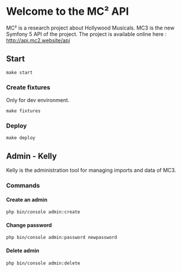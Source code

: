 # Welcome to the MC² API

MC² is a research project about Hollywood Musicals.
MC3 is the new Symfony 5 API of the project. The project is available online here : http://api.mc2.website/api

## Start

```
make start
```

### Create fixtures

Only for dev environment.
```
make fixtures
```

### Deploy

````
make deploy
````

## Admin - Kelly

Kelly is the administration tool for managing imports and data of MC3.

### Commands

#### Create an admin

```
php bin/console admin:create
```

#### Change password

```
php bin/console admin:password newpassword
```

#### Delete admin
```
php bin/console admin:delete
```
